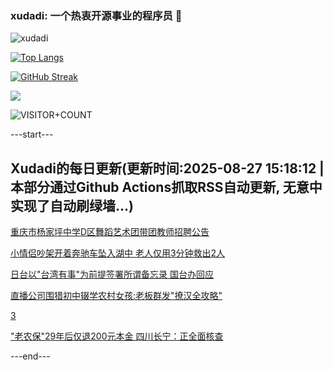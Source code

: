### xudadi: 一个热衷开源事业的程序员 👋

![xudadi](https://github-readme-stats-git-masterorgs-github-readme-stats-team.vercel.app/api?username=xudadi)

[![Top Langs](https://github-readme-stats.vercel.app/api/top-langs/?username=xudadi)](https://github.com/anuraghazra/github-readme-stats)

[![GitHub Streak](https://streak-stats.demolab.com?user=xudadi&locale=zh_Hans)](https://git.io/streak-stats)

![](https://raw.githubusercontent.com/xudadi/xudadi/main/assets/github-contribution-grid-snake.svg)

![VISITOR+COUNT](https://komarev.com/ghpvc/?username=xudadi&label=VISITOR+COUNT)


---start---

## Xudadi的每日更新(更新时间:2025-08-27 15:18:12 | 本部分通过Github Actions抓取RSS自动更新, 无意中实现了自动刷绿墙...)

[重庆市杨家坪中学D区舞蹈艺术团带团教师招聘公告](https://www.gongkaoleida.com/article/2589649)

[小情侣吵架开着奔驰车坠入湖中 老人仅用3分钟救出2人](https://m.163.com/news/article/K7TD8AQA0514R9OJ.html)

[日台以"台湾有事"为前提签署所谓备忘录 国台办回应](https://m.163.com/news/article/K7VFSPVV0514R9OJ.html)

[直播公司围猎初中辍学农村女孩:老板群发"撩汉全攻略"](https://m.163.com/news/article/K7V8RU6F0512D3VJ.html)

[3](https://m.163.com/touch/news/sub/domestic)

["老农保"29年后仅退200元本金 四川长宁：正全面核查](https://m.163.com/news/article/K7VGTUN80514R9P4.html)

---end---
